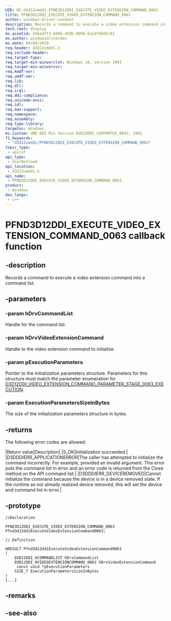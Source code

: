 ```yaml
---
UID: NC:d3d12umddi.PFND3D12DDI_EXECUTE_VIDEO_EXTENSION_COMMAND_0063
title: PFND3D12DDI_EXECUTE_VIDEO_EXTENSION_COMMAND_0063
author: windows-driver-content
description: Records a command to execute a video extension command into a command list.
tech.root: display
ms.assetid: 5dbedff3-049b-459b-8096-5a1d7db05c81
ms.author: windowsdriverdev
ms.date: 04/04/2019
req.header: d3d12umddi.h
req.include-header: 
req.target-type: 
req.target-min-winverclnt: Windows 10, version 1903
req.target-min-winversvr: 
req.kmdf-ver: 
req.umdf-ver: 
req.lib: 
req.dll: 
req.irql: 
req.ddi-compliance: 
req.unicode-ansi: 
req.idl: 
req.max-support: 
req.namespace: 
req.assembly: 
req.type-library: 
targetos: Windows
ms.custom: UMD DDI Min Version D3D12DDI_SUPPORTED_0043, 19H1
f1_keywords:
 - "d3d12umddi/PFND3D12DDI_EXECUTE_VIDEO_EXTENSION_COMMAND_0063"
topic_type:
 - apiref
api_type:
 - UserDefined
api_location:
 - d3d12umddi.h
api_name:
 - PFND3D12DDI_EXECUTE_VIDEO_EXTENSION_COMMAND_0063
product:
 - Windows
dev_langs:
 - c++
---
```


# PFND3D12DDI_EXECUTE_VIDEO_EXTENSION_COMMAND_0063 callback function

## -description

Records a command to execute a video extension command into a command list.

## -parameters

### -param hDrvCommandList

Handle for the command list.

### -param hDrvVideoExtensionCommand

Handle to the video extension command to initialize.

### -param pExecutionParameters

Pointer to the initialization parameters structure. Parameters for this structure must match the parameter enumeration for [D3D12DDI_VIDEO_EXTENSION_COMMAND_PARAMETER_STAGE_0063_EXECUTION](ne-d3d12umddi-d3d12ddi_video_extension_command_parameter_stage_0063.md).

### -param ExecutionParametersSizeInBytes

The size of the initialization parameters structure in bytes.

## -returns

The following error codes are allowed:

|Return value|Description|
|S_OK|Initialization succeeded.|
|D3DDDIERR_APPLICATIONERROR|The caller has attempted to initialize the command incorrectly. For example, provided an invalid argument. This error puts the command list in error and an error code is returned from the Close method on the API command list.|
|D3DDDIERR_DEVICEREMOVED|Cannot initialize the command because the device is in a device removed state. If the runtime as not already realized device removed, this will set the device and command list in error.|

## -prototype

```
//Declaration

PFND3D12DDI_EXECUTE_VIDEO_EXTENSION_COMMAND_0063 Pfnd3d12ddiExecuteVideoExtensionCommand0063; 

// Definition

HRESULT Pfnd3d12ddiExecuteVideoExtensionCommand0063 
(
	D3D12DDI_HCOMMANDLIST hDrvCommandList
	D3D12DDI_HVIDEOEXTENSIONCOMMAND_0063 hDrvVideoExtensionCommand
	 const void *pExecutionParameters
	SIZE_T ExecutionParametersSizeInBytes
)
{...}

```

## -remarks

## -see-also


